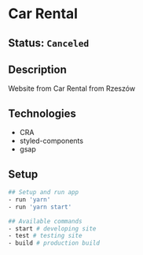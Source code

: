 # Car Rental

## Status: ````Canceled````

## Description
Website from Car Rental from Rzeszów

## Technologies
- CRA
- styled-components
- gsap

## Setup 
```bash
## Setup and run app
- run 'yarn'
- run 'yarn start'

## Available commands
- start # developing site
- test # testing site
- build # production build
```


